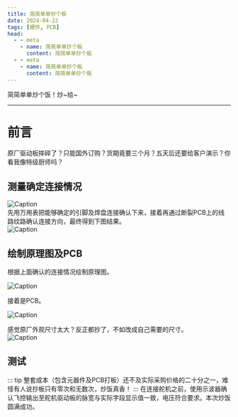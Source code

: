 ```yaml
---
title: 简简单单抄个板
date: 2024-04-22
tags: [硬件, PCB]
head:
  - - meta
    - name: 简简单单抄个板
      content: 简简单单抄个板
  - - meta
    - name: 简简单单抄个板
      content: 简简单单抄个板
---
```


简简单单炒个饭！炒~给~

---

# 前言
原厂驱动板摔碎了？只能国外订购？货期竟要三个月？五天后还要给客户演示？你看我像特级厨师吗？

## 测量确定连接情况
![Caption](/servo.jpg)  
先用万用表把能够确定的引脚及焊盘连接确认下来，接着再通过断裂PCB上的线路纹路确认连接方向，最终得到下图结果。  
![Caption](/CB.jpg)

## 绘制原理图及PCB

根据上面确认的连接情况绘制原理图。  

![Caption](/SCH_servo.jpg)

接着是PCB。  

![Caption](/PCB_servo2.jpg)

感觉原厂外观尺寸太大？反正都抄了，不如改成自己需要的尺寸。  
![Caption](/PCB_servo.jpg)

## 测试
::: tip
整套成本（包含元器件及PCB打板）还不及实际采购价格的二十分之一，难怪有人说抄板只有零次和无数次，炒饭真香！
:::
在连接舵机之前，使用示波器确认飞控输出至舵机驱动板的脉宽与实际字段显示值一致，电压符合要求。本次炒饭圆满成功。

